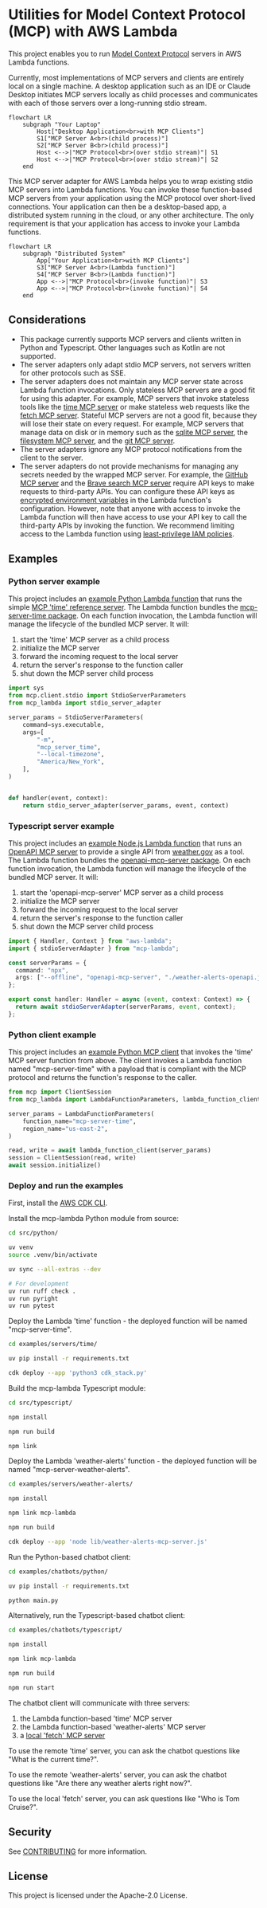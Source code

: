 # Utilities for Model Context Protocol (MCP) with AWS Lambda

This project enables you to run [Model Context Protocol](https://modelcontextprotocol.io) servers in AWS Lambda functions.

Currently, most implementations of MCP servers and clients are entirely local on a single machine.
A desktop application such as an IDE or Claude Desktop initiates MCP servers locally as child processes
and communicates with each of those servers over a long-running stdio stream.

```mermaid
flowchart LR
    subgraph "Your Laptop"
        Host["Desktop Application<br>with MCP Clients"]
        S1["MCP Server A<br>(child process)"]
        S2["MCP Server B<br>(child process)"]
        Host <-->|"MCP Protocol<br>(over stdio stream)"| S1
        Host <-->|"MCP Protocol<br>(over stdio stream)"| S2
    end
```

This MCP server adapter for AWS Lambda helps you to wrap existing stdio MCP servers into Lambda functions.
You can invoke these function-based MCP servers from your application using the MCP protocol
over short-lived connections.
Your application can then be a desktop-based app, a distributed system running in the cloud,
or any other architecture.
The only requirement is that your application has access to invoke your Lambda functions.

```mermaid
flowchart LR
    subgraph "Distributed System"
        App["Your Application<br>with MCP Clients"]
        S3["MCP Server A<br>(Lambda function)"]
        S4["MCP Server B<br>(Lambda function)"]
        App <-->|"MCP Protocol<br>(invoke function)"| S3
        App <-->|"MCP Protocol<br>(invoke function)"| S4
    end
```

## Considerations

- This package currently supports MCP servers and clients written in Python and Typescript.
  Other languages such as Kotlin are not supported.
- The server adapters only adapt stdio MCP servers, not servers written for other protocols such as SSE.
- The server adapters does not maintain any MCP server state across Lambda function invocations.
  Only stateless MCP servers are a good fit for using this adapter. For example, MCP servers
  that invoke stateless tools like the [time MCP server](https://github.com/modelcontextprotocol/servers/tree/main/src/time)
  or make stateless web requests like the [fetch MCP server](https://github.com/modelcontextprotocol/servers/tree/main/src/fetch).
  Stateful MCP servers are not a good fit, because they will lose their state on every request.
  For example, MCP servers that manage data on disk or in memory such as
  the [sqlite MCP server](https://github.com/modelcontextprotocol/servers/tree/main/src/sqlite),
  the [filesystem MCP server](https://github.com/modelcontextprotocol/servers/tree/main/src/filesystem),
  and the [git MCP server](https://github.com/modelcontextprotocol/servers/tree/main/src/git).
- The server adapters ignore any MCP protocol notifications from the client to the server.
- The server adapters do not provide mechanisms for managing any secrets needed by the wrapped
  MCP server. For example, the [GitHub MCP server](https://github.com/modelcontextprotocol/servers/tree/main/src/github)
  and the [Brave search MCP server](https://github.com/modelcontextprotocol/servers/tree/main/src/brave-search)
  require API keys to make requests to third-party APIs.
  You can configure these API keys as
  [encrypted environment variables](https://docs.aws.amazon.com/lambda/latest/dg/configuration-envvars-encryption.html)
  in the Lambda function's configuration. However, note that anyone with access to invoke the Lambda function
  will then have access to use your API key to call the third-party APIs by invoking the function.
  We recommend limiting access to the Lambda function using
  [least-privilege IAM policies](https://docs.aws.amazon.com/lambda/latest/dg/security-iam.html).

## Examples

### Python server example

This project includes an
[example Python Lambda function](examples/servers/time/function/index.py)
that runs the simple
[MCP 'time' reference server](https://github.com/modelcontextprotocol/servers/tree/main/src/time).
The Lambda function bundles the [mcp-server-time package](https://pypi.org/project/mcp-server-time/).
On each function invocation, the Lambda function will manage the lifecycle of the bundled MCP server.
It will:

1. start the 'time' MCP server as a child process
1. initialize the MCP server
1. forward the incoming request to the local server
1. return the server's response to the function caller
1. shut down the MCP server child process

```python
import sys
from mcp.client.stdio import StdioServerParameters
from mcp_lambda import stdio_server_adapter

server_params = StdioServerParameters(
    command=sys.executable,
    args=[
        "-m",
        "mcp_server_time",
        "--local-timezone",
        "America/New_York",
    ],
)


def handler(event, context):
    return stdio_server_adapter(server_params, event, context)
```

### Typescript server example

This project includes an
[example Node.js Lambda function](examples/servers/weather-alerts/lib/weather-alerts-mcp-server.function.ts)
that runs an [OpenAPI MCP server](https://github.com/snaggle-ai/openapi-mcp-server/)
to provide a single API from [weather.gov](https://www.weather.gov/documentation/services-web-api) as a tool.
The Lambda function bundles the [openapi-mcp-server package](https://www.npmjs.com/package/openapi-mcp-server).
On each function invocation, the Lambda function will manage the lifecycle of the bundled MCP server.
It will:

1. start the 'openapi-mcp-server' MCP server as a child process
1. initialize the MCP server
1. forward the incoming request to the local server
1. return the server's response to the function caller
1. shut down the MCP server child process

```typescript
import { Handler, Context } from "aws-lambda";
import { stdioServerAdapter } from "mcp-lambda";

const serverParams = {
  command: "npx",
  args: ["--offline", "openapi-mcp-server", "./weather-alerts-openapi.json"],
};

export const handler: Handler = async (event, context: Context) => {
  return await stdioServerAdapter(serverParams, event, context);
};
```

### Python client example

This project includes an
[example Python MCP client](examples/chatbots/python/server_clients/lambda_function.py)
that invokes the 'time' MCP server function from above.
The client invokes a Lambda function named "mcp-server-time" with a payload that is compliant
with the MCP protocol and returns the function's response to the caller.

```python
from mcp import ClientSession
from mcp_lambda import LambdaFunctionParameters, lambda_function_client

server_params = LambdaFunctionParameters(
    function_name="mcp-server-time",
    region_name="us-east-2",
)

read, write = await lambda_function_client(server_params)
session = ClientSession(read, write)
await session.initialize()
```

### Deploy and run the examples

First, install the [AWS CDK CLI](https://docs.aws.amazon.com/cdk/v2/guide/getting_started.html#getting_started_install).

Install the mcp-lambda Python module from source:

```bash
cd src/python/

uv venv
source .venv/bin/activate

uv sync --all-extras --dev

# For development
uv run ruff check .
uv run pyright
uv run pytest
```

Deploy the Lambda 'time' function - the deployed function will be named "mcp-server-time".

```bash
cd examples/servers/time/

uv pip install -r requirements.txt

cdk deploy --app 'python3 cdk_stack.py'
```

Build the mcp-lambda Typescript module:

```bash
cd src/typescript/

npm install

npm run build

npm link
```

Deploy the Lambda 'weather-alerts' function - the deployed function will be named "mcp-server-weather-alerts".

```bash
cd examples/servers/weather-alerts/

npm install

npm link mcp-lambda

npm run build

cdk deploy --app 'node lib/weather-alerts-mcp-server.js'
```

Run the Python-based chatbot client:

```bash
cd examples/chatbots/python/

uv pip install -r requirements.txt

python main.py
```

Alternatively, run the Typescript-based chatbot client:

```bash
cd examples/chatbots/typescript/

npm install

npm link mcp-lambda

npm run build

npm run start
```

The chatbot client will communicate with three servers:

1. the Lambda function-based 'time' MCP server
2. the Lambda function-based 'weather-alerts' MCP server
3. a [local 'fetch' MCP server](https://github.com/modelcontextprotocol/servers/tree/main/src/fetch)

To use the remote 'time' server, you can ask the chatbot questions like "What is the current time?".

To use the remote 'weather-alerts' server, you can ask the chatbot questions like "Are there any weather alerts right now?".

To use the local 'fetch' server, you can ask questions like "Who is Tom Cruise?".

## Security

See [CONTRIBUTING](CONTRIBUTING.md#security-issue-notifications) for more information.

## License

This project is licensed under the Apache-2.0 License.

